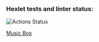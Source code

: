 ### Hexlet tests and linter status:
![Actions Status](https://github.com/Skenzi/layout-designer-project-lvl2/workflows/hexlet-check/badge.svg)

<a href = "http://skenzi-music-box.surge.sh">Music Box</a>
